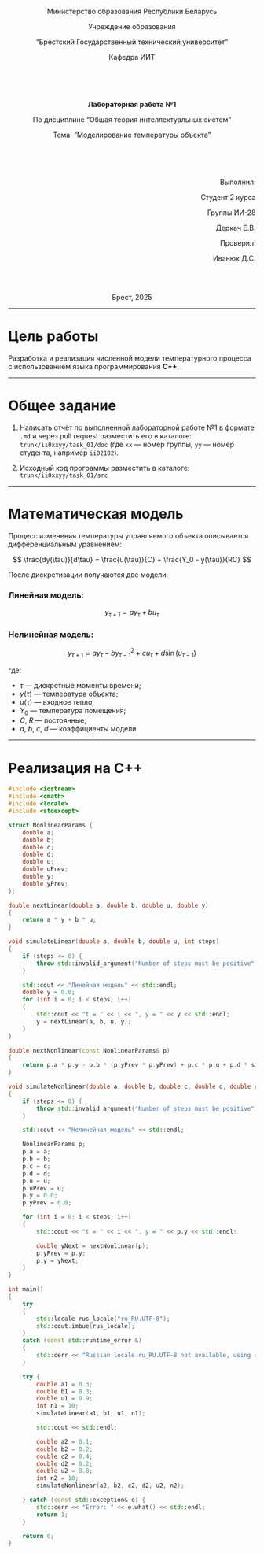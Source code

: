 <p align="center">Министерство образования Республики Беларусь</p>
<p align="center">Учреждение образования</p>
<p align="center">“Брестский Государственный технический университет”</p>
<p align="center">Кафедра ИИТ</p>

<br><br><br>

<p align="center"><b>Лабораторная работа №1</b></p>
<p align="center">По дисциплине “Общая теория интеллектуальных систем”</p>
<p align="center">Тема: “Моделирование температуры объекта”</p>

<br><br><br>

<p align="right">Выполнил:</p>
<p align="right">Студент 2 курса</p>
<p align="right">Группы ИИ-28</p>
<p align="right">Деркач Е.В.</p>

<p align="right">Проверил:</p>
<p align="right">Иванюк Д.С.</p>

<br><br>

<p align="center">Брест, 2025</p>

---

# Цель работы

Разработка и реализация численной модели температурного процесса с использованием языка программирования **C++**.

---

# Общее задание

1. Написать отчёт по выполненной лабораторной работе №1 в формате `.md` и через pull request разместить его в каталоге:  
   `trunk/ii0xxyy/task_01/doc` (где `xx` — номер группы, `yy` — номер студента, например `ii02102`).

2. Исходный код программы разместить в каталоге:  
   `trunk/ii0xxyy/task_01/src`

---

# Математическая модель

Процесс изменения температуры управляемого объекта описывается дифференциальным уравнением:

$$
\frac{dy(\tau)}{d\tau} = \frac{u(\tau)}{C} + \frac{Y_0 - y(\tau)}{RC}
$$

После дискретизации получаются две модели:

### Линейная модель:
$$
y_{\tau+1} = a y_{\tau} + b u_{\tau}
$$

### Нелинейная модель:
$$
y_{\tau+1} = a y_{\tau} - b y_{\tau-1}^2 + c u_{\tau} + d \sin(u_{\tau-1})
$$

где:
- $\tau$ — дискретные моменты времени;
- $y(\tau)$ — температура объекта;
- $u(\tau)$ — входное тепло;
- $Y_0$ — температура помещения;
- $C$, $R$ — постоянные;
- $a$, $b$, $c$, $d$ — коэффициенты модели.

---

# Реализация на C++

```cpp
#include <iostream>
#include <cmath>
#include <locale>
#include <stdexcept>

struct NonlinearParams {
    double a;
    double b;
    double c;
    double d;
    double u;
    double uPrev;
    double y;
    double yPrev;
};

double nextLinear(double a, double b, double u, double y)
{
    return a * y + b * u;
}

void simulateLinear(double a, double b, double u, int steps)
{
    if (steps <= 0) {
        throw std::invalid_argument("Number of steps must be positive");
    }

    std::cout << "Линейная модель" << std::endl;
    double y = 0.0;
    for (int i = 0; i < steps; i++)
    {
        std::cout << "t = " << i << ", y = " << y << std::endl;
        y = nextLinear(a, b, u, y);
    }
}

double nextNonlinear(const NonlinearParams& p)
{
    return p.a * p.y - p.b * (p.yPrev * p.yPrev) + p.c * p.u + p.d * sin(p.uPrev);
}

void simulateNonlinear(double a, double b, double c, double d, double u, int steps)
{
    if (steps <= 0) {
        throw std::invalid_argument("Number of steps must be positive");
    }

    std::cout << "Нелинейная модель" << std::endl;

    NonlinearParams p;
    p.a = a;
    p.b = b;
    p.c = c;
    p.d = d;
    p.u = u;
    p.uPrev = u;
    p.y = 0.0;
    p.yPrev = 0.0;

    for (int i = 0; i < steps; i++)
    {
        std::cout << "t = " << i << ", y = " << p.y << std::endl;

        double yNext = nextNonlinear(p);
        p.yPrev = p.y;
        p.y = yNext;
    }
}

int main()
{
    try
    {
        std::locale rus_locale("ru_RU.UTF-8");
        std::cout.imbue(rus_locale);
    }
    catch (const std::runtime_error &)
    {
        std::cerr << "Russian locale ru_RU.UTF-8 not available, using default locale." << std::endl;
    }

    try {
        double a1 = 0.3;
        double b1 = 0.3;
        double u1 = 0.9;
        int n1 = 10;
        simulateLinear(a1, b1, u1, n1);

        std::cout << std::endl;

        double a2 = 0.1;
        double b2 = 0.2;
        double c2 = 0.4;
        double d2 = 0.2;
        double u2 = 0.8;
        int n2 = 10;
        simulateNonlinear(a2, b2, c2, d2, u2, n2);

    } catch (const std::exception& e) {
        std::cerr << "Error: " << e.what() << std::endl;
        return 1;
    }

    return 0;
}
```
```

 